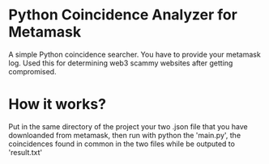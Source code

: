 # Python Coincidence Analyzer for Metamask
A simple Python coincidence searcher. You have to provide your metamask log.
Used this for determining web3 scammy websites after getting compromised.

# How it works?
Put in the same directory of the project your two .json file that you have downloanded from metamask,
then run with python the 'main.py', the coincidences found in common in the two files while be 
outputed to 'result.txt'
